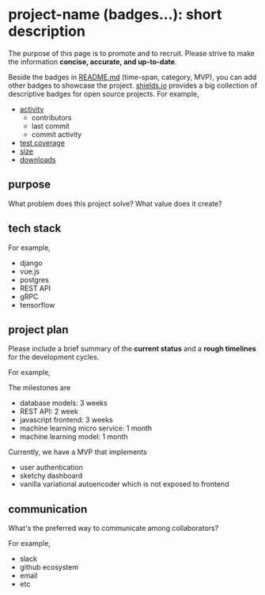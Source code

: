 # project-name (badges...): short description

The purpose of this page is to promote and to recruit.
Please strive to make the information **concise, accurate, and up-to-date**.

Beside the badges in [README.md](https://github.com/nosarthur/open-source-market/blob/master/README.md) (time-span, category, MVP), you can add other
badges to showcase the project.
[shields.io](https://shields.io) provides a big collection of
descriptive badges for open source projects.
For example,

- [activity](https://shields.io/category/activity)
  - contributors
  - last commit
  - commit activity
- [test coverage](https://shields.io/category/coverage)
- [size](https://shields.io/category/size)
- [downloads](https://shields.io/category/downloads)

## purpose

What problem does this project solve? What value does it create?

## tech stack

For example,

- django
- vue.js
- postgres
- REST API
- gRPC
- tensorflow

## project plan

Please include a brief summary of the **current status** and a **rough
timelines** for the development cycles.

For example,

The milestones are

- database models: 3 weeks
- REST API: 2 week
- javascript frontend: 3 weeks
- machine learning micro service: 1 month
- machine learning model: 1 month

Currently, we have a MVP that implements

- user authentication
- sketchy dashboard
- vanilla variational autoencoder which is not exposed to frontend

## communication

What's the preferred way to communicate among collaborators?

For example,

- slack
- github ecosystem
- email
- etc
